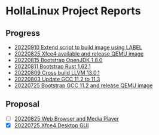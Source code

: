 # HollaLinux Project Reports


## Progress

- [20220910 Extend script to build image using LABEL](/reports/progress-20220910.md)
- [20220825 Xfce4 available and release QEMU image](/reports/progress-20220825.md)
- [20220815 Bootstrap OpenJDK 1.8.0](/reports/progress-20220815.md)
- [20220811 Bootstrap Rust 1.62.1](/reports/progress-20220811.md)
- [20220809 Cross build LLVM 13.0.1](/reports/progress-20220809.md)
- [20220803 Update GCC 11.2 to 11.3](/reports/progress-20220803.md)
- [20220725 Bootstrap GCC 11.2 and release QEMU image](/reports/progress-20220725.md)


## Proposal

- [ ] [20220825 Web Browser and Media Player](/reports/proposal-20220825.md)
- [x] [20220725 Xfce4 Desktop GUI](/reports/proposal-20220725.md)
